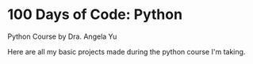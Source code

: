 # 100 Days of Code: Python
 Python Course by Dra. Angela Yu 
 
 Here are all my basic projects made during the python course I'm taking. 
 
